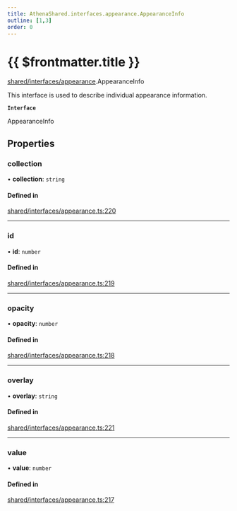 ```yaml
---
title: AthenaShared.interfaces.appearance.AppearanceInfo
outline: [1,3]
order: 0
---
```


# {{ $frontmatter.title }}


[shared/interfaces/appearance](../modules/shared_interfaces_appearance.md).AppearanceInfo

This interface is used to describe individual appearance information.

**`Interface`**

AppearanceInfo

## Properties

### collection

• **collection**: `string`

#### Defined in

[shared/interfaces/appearance.ts:220](https://github.com/Stuyk/altv-athena/blob/01dffad/src/core/shared/interfaces/appearance.ts#L220)

___

### id

• **id**: `number`

#### Defined in

[shared/interfaces/appearance.ts:219](https://github.com/Stuyk/altv-athena/blob/01dffad/src/core/shared/interfaces/appearance.ts#L219)

___

### opacity

• **opacity**: `number`

#### Defined in

[shared/interfaces/appearance.ts:218](https://github.com/Stuyk/altv-athena/blob/01dffad/src/core/shared/interfaces/appearance.ts#L218)

___

### overlay

• **overlay**: `string`

#### Defined in

[shared/interfaces/appearance.ts:221](https://github.com/Stuyk/altv-athena/blob/01dffad/src/core/shared/interfaces/appearance.ts#L221)

___

### value

• **value**: `number`

#### Defined in

[shared/interfaces/appearance.ts:217](https://github.com/Stuyk/altv-athena/blob/01dffad/src/core/shared/interfaces/appearance.ts#L217)
